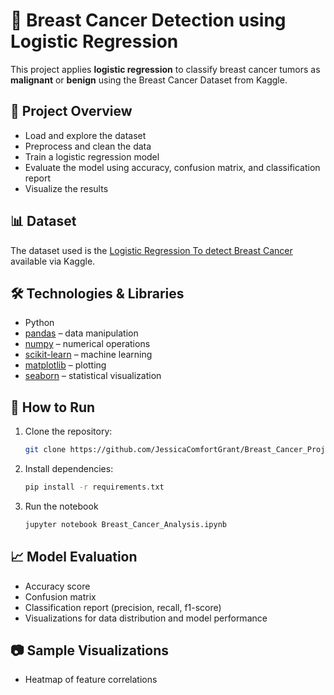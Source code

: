 # 🔬 Breast Cancer Detection using Logistic Regression

This project applies **logistic regression** to classify breast cancer tumors as **malignant** or **benign** using the Breast Cancer Dataset from Kaggle. 

## 📌 Project Overview

- Load and explore the dataset
- Preprocess and clean the data
- Train a logistic regression model
- Evaluate the model using accuracy, confusion matrix, and classification report
- Visualize the results

## 📊 Dataset

The dataset used is the [Logistic Regression To detect Breast Cancer](https://www.kaggle.com/code/sahityasetu/logistic-regression-to-detect-breast-cancer/notebook) available via Kaggle.

## 🛠️ Technologies & Libraries

- Python
- [pandas](https://pandas.pydata.org/) – data manipulation
- [numpy](https://numpy.org/) – numerical operations
- [scikit-learn](https://scikit-learn.org/) – machine learning
- [matplotlib](https://matplotlib.org/) – plotting
- [seaborn](https://seaborn.pydata.org/) – statistical visualization

## 🚀 How to Run

1. Clone the repository:
   ```bash
   git clone https://github.com/JessicaComfortGrant/Breast_Cancer_Project.git

2. Install dependencies:
   ```bash
   pip install -r requirements.txt

3. Run the notebook
   ```bash
   jupyter notebook Breast_Cancer_Analysis.ipynb

## 📈 Model Evaluation

- Accuracy score
- Confusion matrix
- Classification report (precision, recall, f1-score)
- Visualizations for data distribution and model performance

## 📷 Sample Visualizations

- Heatmap of feature correlations
